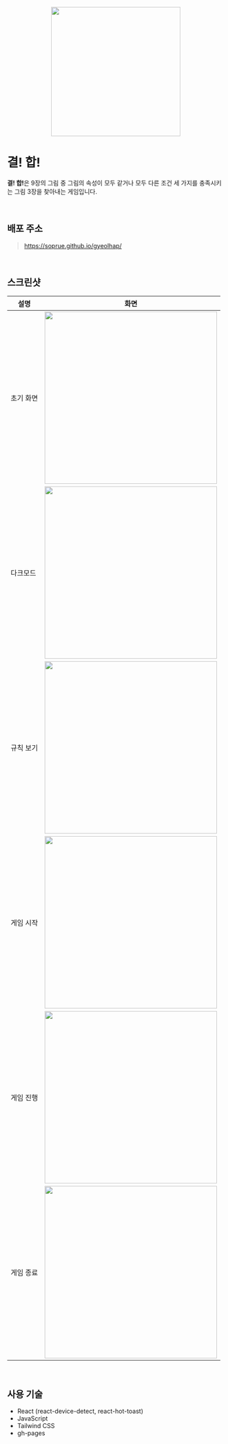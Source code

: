 <p align="center">
    <img src="public/images/logo-512.png" width="300"/>
</p>

# 결! 합!

<strong>결! 합!</strong>은 9장의 그림 중 그림의 속성이 모두 같거나 모두 다른 조건 세 가지를 충족시키는 그림 3장을 찾아내는 게임입니다.

<br>

## 배포 주소

> https://soprue.github.io/gyeolhap/

<br>

## 스크린샷

| 설명      | 화면                                                    |
| --------- | ------------------------------------------------------- |
| 초기 화면 | <img src="screenshots/main.png" width="400"/>           |
| 다크모드  | <img src="screenshots/main-dark.png" width="400"/>      |
| 규칙 보기 | <img src="screenshots/rule.png" width="400"/>           |
| 게임 시작 | <img src="screenshots/game.png" width="400"/>           |
| 게임 진행 | <img src="screenshots/game-toast-hap.png" width="400"/> |
| 게임 종료 | <img src="screenshots/game-over.png" width="400"/>      |

<br>

## 사용 기술

-   React (react-device-detect, react-hot-toast)
-   JavaScript
-   Tailwind CSS
-   gh-pages

